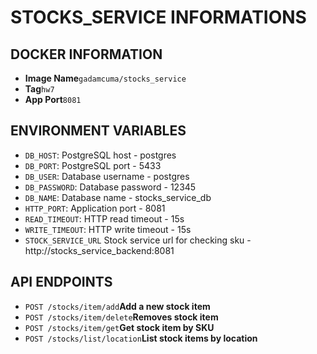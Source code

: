 # STOCKS_SERVICE INFORMATIONS

## DOCKER INFORMATION
- **Image Name**```gadamcuma/stocks_service```
- **Tag**```hw7```
- **App Port**```8081```

## ENVIRONMENT VARIABLES
- `DB_HOST`: PostgreSQL host - postgres
- `DB_PORT`: PostgreSQL port - 5433
- `DB_USER`: Database username - postgres
- `DB_PASSWORD`: Database password - 12345
- `DB_NAME`: Database name - stocks_service_db
- `HTTP_PORT`: Application port - 8081
- `READ_TIMEOUT`: HTTP read timeout - 15s
- `WRITE_TIMEOUT`: HTTP write timeout - 15s
- `STOCK_SERVICE_URL` Stock service url for checking sku - http://stocks_service_backend:8081 

## API ENDPOINTS
- `POST /stocks/item/add`**Add a new stock item**
- `POST /stocks/item/delete`**Removes stock item**
- `POST /stocks/item/get`**Get stock item by SKU**
- `POST /stocks/list/location`**List stock items by location**